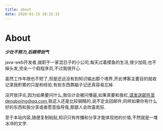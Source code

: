 ```yaml
---
title: about
date: 2020-01-15 10:32:15
---
```

# About
  _**少壮不努力,后跳带剑气**_  

  java-web开发者,就职于一家混日子的小公司,每天过着摸鱼的生活,很少加班,也不掉头发,完全一个假程序员,不过我很开心.  

  虽然工作年限也不短了,但是还远没有到知识输出那个境界,开此博客主要目的就收记录我积累的只是和经验,有些东西靠脑子记还真容易忘掉.  

  没开放评论,因为如果要问什么,我估计会被问懵逼,如果真要和我杠,请发送邮件至dengbojing@qq.com,我这人还是比较钢精的,说不定会回邮件;同样如果你有什么好的东西和我分享或者愿意指导我,那鄙人会欣喜若狂.  

  至于本站内容,随便复制粘贴,知识只有传播和分享才能体现他的价值,不然就是一堆冰冷的文字.


    